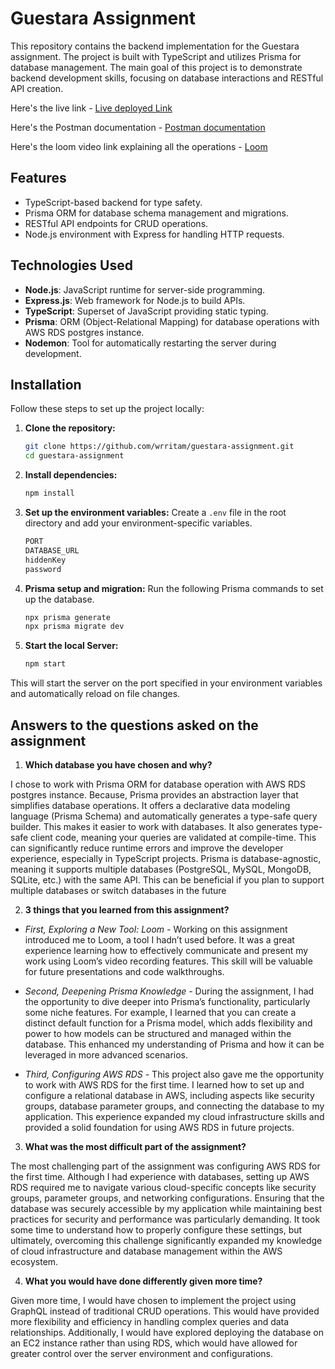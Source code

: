 # Guestara Assignment

This repository contains the backend implementation for the Guestara assignment. The project is built with TypeScript and utilizes Prisma for database management. The main goal of this project is to demonstrate backend development skills, focusing on database interactions and RESTful API creation.

Here's the live link - [Live deployed Link](https://guestara-assignment-8b02.onrender.com/)

Here's the Postman documentation - [Postman documentation](https://documenter.getpostman.com/view/21414570/2sAXjDfFrt)

Here's the loom video link explaining all the operations - [Loom](https://www.loom.com/share/c71f6dc8989c4eddac7b9a4ae798209b?sid=84af5cd8-739e-4fd0-9f14-c39c19428644)


## Features

- TypeScript-based backend for type safety.
- Prisma ORM for database schema management and migrations.
- RESTful API endpoints for CRUD operations.
- Node.js environment with Express for handling HTTP requests.

## Technologies Used

- **Node.js**: JavaScript runtime for server-side programming.
- **Express.js**: Web framework for Node.js to build APIs.
- **TypeScript**: Superset of JavaScript providing static typing.
- **Prisma**: ORM (Object-Relational Mapping) for database operations with AWS RDS postgres instance.
- **Nodemon**: Tool for automatically restarting the server during development.

## Installation

Follow these steps to set up the project locally:

1. **Clone the repository:**

   ```bash
   git clone https://github.com/wrritam/guestara-assignment.git
   cd guestara-assignment
   ```

2. **Install dependencies:**

   ```bash
   npm install
   ```

3. **Set up the environment variables:**
   Create a `.env` file in the root directory and add your environment-specific variables.
   ```bash
   PORT
   DATABASE_URL
   hiddenKey
   password

5. **Prisma setup and migration:**
   Run the following Prisma commands to set up the database.
   ```bash
   npx prisma generate
   npx prisma migrate dev
   ```

6. **Start the local Server:**
   ```bash
   npm start

This will start the server on the port specified in your environment variables and automatically reload on file changes.

## Answers to the questions asked on the assignment

1. **Which database you have chosen and why?**
   
I chose to work with Prisma ORM for database operation with AWS RDS postgres instance. Because, Prisma provides an abstraction layer that simplifies database operations. It offers a declarative data modeling language (Prisma Schema) and automatically generates a type-safe query builder. This makes it easier to work with databases.
It also generates type-safe client code, meaning your queries are validated at compile-time. This can significantly reduce runtime errors and improve the developer experience, especially in TypeScript projects. Prisma is database-agnostic, meaning it supports multiple databases (PostgreSQL, MySQL, MongoDB, SQLite, etc.) with the same API. This can be beneficial if you plan to support multiple databases or switch databases in the future

2. **3 things that you learned from this assignment?**

- *First, Exploring a New Tool: Loom -*
Working on this assignment introduced me to Loom, a tool I hadn’t used before. It was a great experience learning how to effectively communicate and present my work using Loom’s video recording features. This skill will be valuable for future presentations and code walkthroughs.

- *Second, Deepening Prisma Knowledge -*
During the assignment, I had the opportunity to dive deeper into Prisma’s functionality, particularly some niche features. For example, I learned that you can create a distinct default function for a Prisma model, which adds flexibility and power to how models can be structured and managed within the database. This enhanced my understanding of Prisma and how it can be leveraged in more advanced scenarios.

- *Third, Configuring AWS RDS -*
This project also gave me the opportunity to work with AWS RDS for the first time. I learned how to set up and configure a relational database in AWS, including aspects like security groups, database parameter groups, and connecting the database to my application. This experience expanded my cloud infrastructure skills and provided a solid foundation for using AWS RDS in future projects.

3. **What was the most difficult part of the assignment?**

The most challenging part of the assignment was configuring AWS RDS for the first time. Although I had experience with databases, setting up AWS RDS required me to navigate various cloud-specific concepts like security groups, parameter groups, and networking configurations. Ensuring that the database was securely accessible by my application while maintaining best practices for security and performance was particularly demanding. It took some time to understand how to properly configure these settings, but ultimately, overcoming this challenge significantly expanded my knowledge of cloud infrastructure and database management within the AWS ecosystem.

4. **What you would have done differently given more time?**

Given more time, I would have chosen to implement the project using GraphQL instead of traditional CRUD operations. This would have provided more flexibility and efficiency in handling complex queries and data relationships. Additionally, I would have explored deploying the database on an EC2 instance rather than using RDS, which would have allowed for greater control over the server environment and configurations.
 
